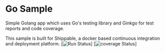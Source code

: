 Go Sample
=====================

Simple Golang app which uses Go's testing library and Ginkgo for test reports and code coverage.

This sample is built for Shippable, a docker based continuous integration and deployment platform.
[![Run Status](https://apibeta.shippable.com/projects/56cd4cbdc77dae78a8e96fcb/badge?branch=test_success)]
[![coverage Status](https://apibeta.shippable.com/projects/56cd4cbdc77dae78a8e96fcb/badge?branch=test_success)]
